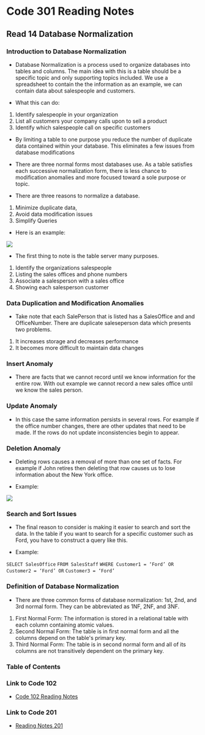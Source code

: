 # Code 301 Reading Notes

## Read 14 Database Normalization

### Introduction to Database Normalization
- Database Normalization is a process used to organize databases into tables and columns. The main idea with this is a table should be a specific topic and only supporting topics included. We use a spreadsheet to contain the the information as an example, we can contain data about salespeople and customers.

- What this can do:
1. Identify salespeople in your organization
2. List all customers your company calls upon to sell a product
3. Identify which salespeople call on specific customers

- By limiting a table to one purpose you reduce the number of duplicate data contained within your database. This eliminates a few issues from database modifications

- There are three normal forms most databases use. As a table satisfies each successive normalization form, there is less chance to modification anomalies and more focused toward a sole purpose or topic. 

- There are three reasons to normalize a database. 
1. Minimize duplicate data,
2. Avoid data modification issues
3. Simplify Queries

- Here is an example: 

<img src="https://www.essentialsql.com/wp-content/uploads/2014/06/FirstNormalFormUnormalized-1.png">

- The first thing to note is the table server many purposes.
1. Identify the organizations salespeople
2. Listing the sales offices and phone numbers
3. Associate a salesperson with a sales office
4. Showing each salesperson customer

### Data Duplication and Modification Anomalies
- Take note that each SalePerson that is listed has a SalesOffice and and OfficeNumber. There are duplicate saleseperson data which presents two problems.

1. It increases storage and decreases performance
2. It becomes more difficult to maintain data changes

### Insert Anomaly
- There are facts that we cannot record until we know information for the entire row. With out example we cannot record a new sales office until we know the sales person. 

### Update Anomaly
- In this case the same information  persists in several rows. For example if the office number changes, there are other updates that need to be made. If the rows do not update inconsistencies begin to appear.

### Deletion Anomaly
- Deleting rows causes a removal of more than one set of facts. For example if John retires then deleting that row causes us to lose information about the New York office. 

- Example: 
<img src="https://www.essentialsql.com/wp-content/uploads/2014/06/Intro-Deletion-Anomaly-e1425554658757.png">

### Search and Sort Issues
- The final reason to consider is making it easier to search and sort the data. In the table if you want to search for a specific customer such as Ford, you have to construct a query like this.

- Example:

`SELECT SalesOffice`
`FROM SalesStaff`
`WHERE Customer1 = ‘Ford’ OR`
      `Customer2 = ‘Ford’ OR`
      `Customer3 = ‘Ford’`

### Definition of Database Normalization
- There are three common forms of database normalization: 1st, 2nd, and 3rd normal form. They can be abbreviated as 1NF, 2NF, and 3NF. 

1. First Normal Form: The information is stored in a relational table with each column containing atomic values.
2. Second Normal Form: The table is in first normal form and all the columns depend on the table's primary key.
3. Third Normal Form: The table is in second normal form and all of its columns are not transitively dependent on the primary key. 


### Table of Contents

### Link to Code 102
- [Code 102 Reading Notes](https://jtaisey389.github.io/reading-notes/)

### Link to Code 201
- [Reading Notes 201](https://jtaisey389.github.io/reading-notes201.md/)
